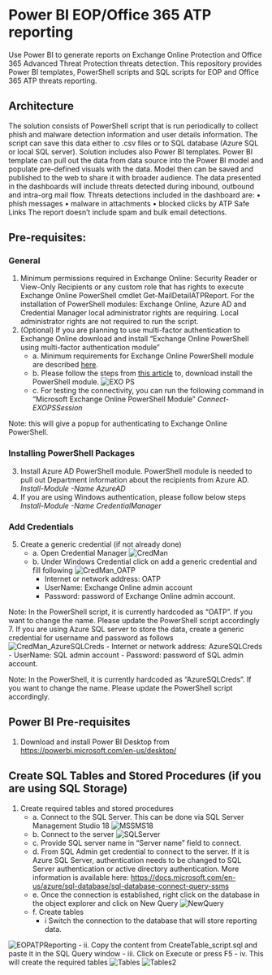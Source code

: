# Power BI EOP/Office 365 ATP reporting
Use Power BI to generate reports on Exchange Online Protection and Office 365 Advanced Threat Protection threats detection. This repository provides Power BI templates, PowerShell scripts and SQL scripts for EOP and Office 365 ATP threats reporting.

## Architecture
The solution consists of PowerShell script that is run periodically to collect phish and malware detection information and user details information. The script can save this data either to .csv files or to SQL database (Azure SQL or local SQL server).
Solution includes also Power BI templates. Power BI template can pull out the data from data source into the Power BI model and populate pre-defined visuals with the data. Model then can be saved and published to the web to share it with broader audience.
The data presented in the dashboards will include threats detected during inbound, outbound and intra-org mail flow. Threats detections included in the dashboard are:
•	phish messages 
•	malware in attachments
•	blocked clicks by ATP Safe Links
The report doesn’t include spam and bulk email detections.

## Pre-requisites:
### General
1.	Minimum permissions required in Exchange Online: Security Reader or View-Only Recipients or any custom role that has rights to execute Exchange Online PowerShell cmdlet Get-MailDetailATPReport. 
For the installation of PowerShell modules: Exchange Online, Azure AD and Credential Manager local administrator rights are requiring. Local administrator rights are not required to run the script.
2.	(Optional) If you are planning to use multi-factor authentication to Exchange Online download and install “Exchange Online PowerShell using multi-factor authentication module”
    - a.	Minimum requirements for Exchange Online PowerShell module are described [here](https://docs.microsoft.com/en-us/powershell/exchange/exchange-online/connect-to-exchange-online-powershell/mfa-connect-to-exchange-online-powershell?view=exchange-ps).
    - b.	Please follow the steps from [this article](https://docs.microsoft.com/en-us/powershell/exchange/exchange-online/connect-to-exchange-online-powershell/mfa-connect-to-exchange-online-powershell?view=exchange-ps) to, download install the PowerShell module. 
    ![EXO PS](/images/EXO_PS.png)
    - c. For testing the connectivity, you can run the following command in “Microsoft Exchange Online PowerShell Module”
*Connect-EXOPSSession*

Note: this will give a popup for authenticating to Exchange Online PowerShell.

### Installing PowerShell Packages
3.	Install Azure AD PowerShell module. PowerShell module is needed to pull out Department information about the recipients from Azure AD.
*Install-Module -Name AzureAD* 
4.	If you are using Windows authentication, please follow below steps
*Install-Module -Name CredentialManager*
### Add Credentials
5.	Create a generic credential (if not already done)
    - a.	Open Credential Manager
    ![CredMan](/images/CredMan.png)
    - b.	Under Windows Credential click on add a generic credential and fill following
    ![CredMan_OATP](/images/CredMan_OATP.png)
      - Internet or network address: OATP
      - UserName: Exchange Online admin account
      - Password: password of Exchange Online admin account.

Note: In the PowerShell script, it is currently hardcoded as “OATP”. If you want to change the name. Please update the PowerShell script accordingly 
7.	If you are using Azure SQL server to store the data, create a generic credential for username and password as follows
    ![CredMan_AzureSQLCreds](/images/CredMan_AzureSQLCreds.png)
    -   Internet or network address: AzureSQLCreds
    -	UserName: SQL admin account
    -	Password: password of SQL admin account.

Note: In the PowerShell, it is currently hardcoded as “AzureSQLCreds”. If you want to change the name. Please update the PowerShell script accordingly.

## Power BI Pre-requisites
1.	Download and install Power BI Desktop from https://powerbi.microsoft.com/en-us/desktop/
## Create SQL Tables and Stored Procedures (if you are using SQL Storage)
1.	Create required tables and stored procedures
    - a.	Connect to the SQL Server. This can be done via SQL Server Management Studio 18
    ![MSSMS18](/images/MSSMS18.png)
    - b.	Connect to the server
    ![SQLServer](/images/SQLServer.png)
    - c.	Provide SQL server name in “Server name” field to connect.
    - d.	From SQL Admin get credential to connect to the server. If it is Azure SQL Server, authentication needs to be changed to 
SQL Server authentication or active directory authentication. More information is available here: https://docs.microsoft.com/en-us/azure/sql-database/sql-database-connect-query-ssms
    - e.	Once the connection is established, right click on the database in the object explorer and click on New Query
    ![NewQuery](/images/NewQuery.png)
    - f.	Create tables
      - i Switch the connection to the database that will store reporting data.
      
 ![EOPATPReporting](/images/EOPATPReporting.png)
      - ii.	Copy the content from CreateTable_script.sql and paste it in the SQL Query window
      - iii.	Click on Execute or press F5
      - iv.	This will create the required tables
      ![Tables](/images/tables.png)
      ![Tables2](/images/tables2.png)
